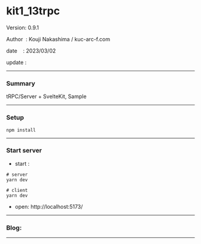 ﻿# kit1_13trpc

 Version: 0.9.1

 Author  : Kouji Nakashima / kuc-arc-f.com

 date    : 2023/03/02 

 update  :
 
***
### Summary

tRPC/Server + SvelteKit, Sample

***
### Setup

```
npm install
```

***
### Start server
* start :

```
# server
yarn dev

# client
yarn dev

```

* open: http://localhost:5173/

***
### Blog:


***